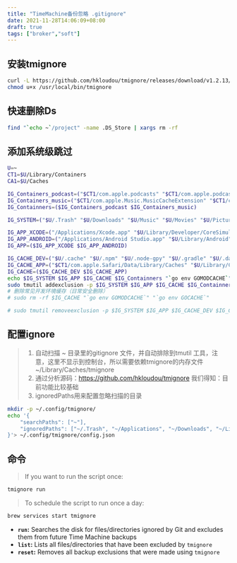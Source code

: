 ```yaml
---
title: "TimeMachine备份忽略 .gitignore"
date: 2021-11-28T14:06:09+08:00
draft: true
tags: ["broker","soft"]
---
```

## 安装tmignore

``` sh
curl -L https://github.com/hkloudou/tmignore/releases/download/v1.2.13/tmignore > /usr/local/bin/tmignore
chmod u+x /usr/local/bin/tmignore
```

## 快速删除Ds

``` sh
find "`echo ~`/project" -name .DS_Store | xargs rm -rf
```

## 添加系统级跳过

``` sh
U=~
CT1=$U/Library/Containers
CA1=$U/Caches

IG_Containers_podcast=("$CT1/com.apple.podcasts" "$CT1/com.apple.podcasts.MacPodcastsStorageExtension" "$CT1/com.apple.podcasts.MacQuicklookExtension" "$CT1/com.apple.podcasts.PodcastsNotificationExtension" "$CT1/com.apple.podcasts.widget")
IG_Containers_music=("$CT1/com.apple.Music.MusicCacheExtension" "$CT1/com.apple.Music.MusicStorageExtension")
IG_Containners=($IG_Containers_podcast $IG_Containers_music)

IG_SYSTEM=("$U/.Trash" "$U/Downloads" "$U/Music" "$U/Movies" "$U/Pictures" "$U/Developments")

IG_APP_XCODE=("/Applications/Xcode.app" "$U/Library/Developer/CoreSimulator" "$U/Library/Developer/CoreSimulator" "/Applications/Xcode.appdownload")
IG_APP_ANDROID=("/Applications/Android Studio.app" "$U/Library/Android")
IG_APP=($IG_APP_XCODE $IG_APP_ANDROID)

IG_CACHE_DEV=("$U/.cache" "$U/.npm" "$U/.node-gpy" "$U/.gradle" "$U/.dartserver" "$U/.pub-cache")
IG_CACHE_APP=("$CT1/com.apple.Safari/Data/Library/Caches" "$U/Library/Caches/com.apple.dt.Xcode")
IG_CACHE=($IG_CACHE_DEV $IG_CACHE_APP)
echo $IG_SYSTEM $IG_APP $IG_CACHE $IG_Containners "`go env GOMODCACHE`" "`go env GOCACHE`"
sudo tmutil addexclusion -p $IG_SYSTEM $IG_APP $IG_CACHE $IG_Containners "`go env GOMODCACHE`" "`go env GOCACHE`"
# 删除常见开发环境缓存（日常安全删除）
# sudo rm -rf $IG_CACHE "`go env GOMODCACHE`" "`go env GOCACHE`"

# sudo tmutil removeexclusion -p $IG_SYSTEM $IG_APP $IG_CACHE_DEV $IG_CACHE, but we suggest you delete them in setting ui
```

## 配置ignore

> 1. 自动扫描 ~ 目录里的gitignore 文件，并自动排除到tmutil 工具，注意，这里不显示到控制台，所以需要依赖tmignore的内存文件 ~/Library/Caches/tmignore
> 2. 通过分析源码：<https://github.com/hkloudou/tmignore> 我们得知：目前功能比较基础
> 3. ignoredPaths用来配置忽略扫描的目录

``` sh
mkdir -p ~/.config/tmignore/
echo '{
    "searchPaths": ["~"],
    "ignoredPaths": ["~/.Trash", "~/Applications", "~/Downloads", "~/Library", "~/Music/iTunes", "~/Music/Music", "~/Pictures/Photos Library.photoslibrary"]
}'> ~/.config/tmignore/config.json
```

## 命令

> If you want to run the script once:

```sh
tmignore run
```

> To schedule the script to run once a day:

```sh
brew services start tmignore
```

- **`run`:** Searches the disk for files/directories ignored by Git and excludes them from future Time Machine backups
- **`list`:** Lists all files/directories that have been excluded by `tmignore`
- **`reset`:** Removes all backup exclusions that were made using `tmignore`
